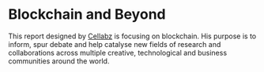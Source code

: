 # Blockchain and Beyond

This report designed by [Cellabz](http://www.cellabz.com) is focusing on blockchain. His purpose is to inform, spur debate and help catalyse new fields of research and collaborations across multiple creative, technological and business communities around the world.
